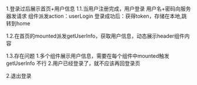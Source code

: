 1.登录过后展示首页+用户信息
1.1.当用户注册完成，用户登录 用户名+密码向服务器发请求 组件派发action：userLogin
登录成功后：获得token，存储在本地,跳转到home

1.2.在首页的mounted派发getUserInfo，获取用户信息，动态展示header组件内容

1.3.存在问题
1.多个组件展示用户信息，需要在每个组件中mounted触发getUserInfo 不行
2.用户已经登录了，就不应该再回登录页

2.退出登录